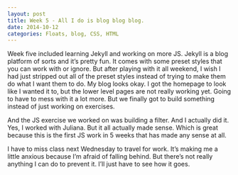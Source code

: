 ```yaml
---
layout: post
title: Week 5 - All I do is blog blog blog.
date: 2014-10-12
categories: Floats, blog, CSS, HTML
---
```


Week five included learning Jekyll and working on more JS. Jekyll is a blog platform of sorts and it’s pretty fun. It comes with some preset styles that you can work with or ignore.  But after playing with it all weekend, I wish I had just stripped out all of the preset styles instead of trying to make them do what I want them to do. My blog looks okay. I got the homepage to look like I wanted it to, but the lower level pages are not really working yet. Going to have to mess with it a lot more. But we finally got to build something instead of just working on exercises.

And the JS exercise we worked on was building a filter. And I actually did it. Yes, I worked with Juliana. But it all actually made sense. Which is great because this is the first JS work in 5 weeks that has made any sense at all. 

I have to miss class next Wednesday to travel for work. It’s making me a little anxious because I’m afraid of falling behind. But there’s not really anything I can do to prevent it. I’ll just have to see how it goes. 



